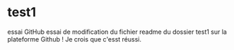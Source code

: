 # test1
essai GitHub
essai de modification du fichier readme du dossier test1 sur la plateforme Github ! Je crois que c'esst réussi.
